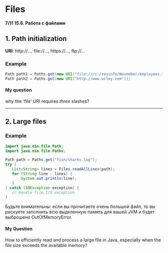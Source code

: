 # Files

**7/11   15.6. Работа с файлами**

## 1. Path initialization

**URI**: http://..., file://..., https://..., ftp://...

### Example

```java
Path path1 = Paths.get(new URI("file:///c:/zooinfo/November/employees.txt"));
Path path2 = Paths.get(new URI("http://www.wiley.com"));
```

#### My question

why the 'file' URI requires *three* slashes?

---

## 2. Large files

### Example

```java
import java.nio.file.Path;
import java.nio.file.Paths;

Path path = Paths.get("fish/sharks.log");
try {
   List<String> lines = Files.readAllLines(path);
   for (String line : lines) {
       System.out.println(line);
   }
} catch (IOException exception) {
   // Handle file I/O exception
}
```

Будьте внимательны: если вы прочитаете очень большой файл, то вы рискуете заполнить всю выделенную память для вашей JVM и будет выброшено OutOfMemoryError.

#### My Question

How to efficiently read and process a large file in Java, especially when the file size exceeds the available memory?
